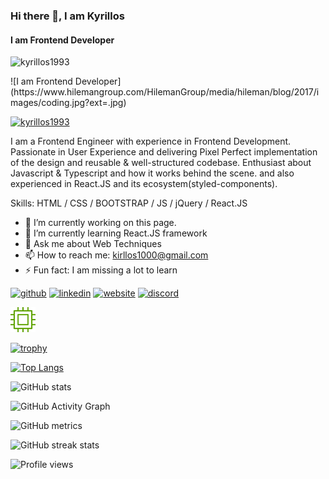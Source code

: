 ### Hi there 👋, I am Kyrillos
#### I am Frontend Developer
<p align="left"> <img src="https://komarev.com/ghpvc/?username=kyrillos1993&label=Profile%20views&color=0e75b6&style=flat" alt="kyrillos1993" /> </p>
![I am Frontend Developer](https://www.hilemangroup.com/HilemanGroup/media/hileman/blog/2017/images/coding.jpg?ext=.jpg)

<p align="left">
 <a href="https://github.com/ryo-ma/github-profile-trophy">
<img src="https://github-profile-trophy.vercel.app/?username=kyrillos1993" alt="kyrillos1993" /></a>
 </p>

I am a Frontend Engineer with experience in Frontend Development.
Passionate in User Experience and delivering Pixel Perfect implementation of the design and reusable & well-structured codebase.
Enthusiast about Javascript & Typescript and how it works behind the scene. and also experienced in React.JS and its ecosystem(styled-components).

Skills: HTML / CSS / BOOTSTRAP / JS / jQuery / React.JS

- 🔭 I’m currently working on this page. 
- 🌱 I’m currently learning React.JS framework 
- 💬 Ask me about Web Techniques 
- 📫 How to reach me: kirllos1000@gmail.com 
- ⚡ Fun fact: I am missing a lot to learn 


[<img src='https://cdn.jsdelivr.net/npm/simple-icons@3.0.1/icons/github.svg' alt='github' height='40'>](https://github.com/https://github.com/kyrillos1993)  [<img src='https://cdn.jsdelivr.net/npm/simple-icons@3.0.1/icons/linkedin.svg' alt='linkedin' height='40'>](https://www.linkedin.com/in/https://www.linkedin.com/in/kyrillos-kamal//)  [<img src='https://cdn.jsdelivr.net/npm/simple-icons@3.0.1/icons/icloud.svg' alt='website' height='40'>](https://kyrillos1993.github.io/Portfolio/)  [<img src='https://cdn.jsdelivr.net/npm/simple-icons@3.0.1/icons/discord.svg' alt='discord' height='40'>](https://discordapp.com/users/Dusty™#4174)  

<a href='https://docs.github.com/en/developers'><img src='https://raw.githubusercontent.com/acervenky/animated-github-badges/master/assets/devbadge.gif' width='40' height='40'></a> 

[![trophy](https://github-profile-trophy.vercel.app/?username=https://github.com/kyrillos1993)](https://github.com/ryo-ma/github-profile-trophy)

[![Top Langs](https://github-readme-stats.vercel.app/api/top-langs/?username=https://github.com/kyrillos1993)](https://github.com/anuraghazra/github-readme-stats)

![GitHub stats](https://github-readme-stats.vercel.app/api?username=https://github.com/kyrillos1993&show_icons=true)  

![GitHub Activity Graph](https://activity-graph.herokuapp.com/graph?username=https://github.com/kyrillos1993)  

![GitHub metrics](https://metrics.lecoq.io/https://github.com/kyrillos1993)  

![GitHub streak stats](https://github-readme-streak-stats.herokuapp.com/?user=https://github.com/kyrillos1993)  

![Profile views](https://gpvc.arturio.dev/https://github.com/kyrillos1993)  
